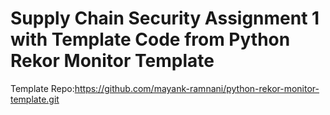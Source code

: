 # Supply Chain Security Assignment 1 with Template Code from Python Rekor Monitor Template
Template Repo:https://github.com/mayank-ramnani/python-rekor-monitor-template.git